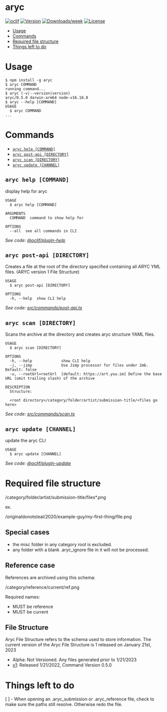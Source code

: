 aryc
====



[![oclif](https://img.shields.io/badge/cli-oclif-brightgreen.svg)](https://oclif.io)
[![Version](https://img.shields.io/npm/v/aryc.svg)](https://npmjs.org/package/aryc)
[![Downloads/week](https://img.shields.io/npm/dw/aryc.svg)](https://npmjs.org/package/aryc)
[![License](https://img.shields.io/npm/l/aryc.svg)](https://github.com/shishome/aryc/blob/master/package.json)

<!-- toc -->
* [Usage](#usage)
* [Commands](#commands)
* [Required file structure](#required-file-structure)
* [Things left to do](#things-left-to-do)
<!-- tocstop -->
# Usage
<!-- usage -->
```sh-session
$ npm install -g aryc
$ aryc COMMAND
running command...
$ aryc (-v|--version|version)
aryc/0.5.0 darwin-arm64 node-v16.18.0
$ aryc --help [COMMAND]
USAGE
  $ aryc COMMAND
...
```
<!-- usagestop -->
# Commands
<!-- commands -->
* [`aryc help [COMMAND]`](#aryc-help-command)
* [`aryc post-api [DIRECTORY]`](#aryc-post-api-directory)
* [`aryc scan [DIRECTORY]`](#aryc-scan-directory)
* [`aryc update [CHANNEL]`](#aryc-update-channel)

## `aryc help [COMMAND]`

display help for aryc

```
USAGE
  $ aryc help [COMMAND]

ARGUMENTS
  COMMAND  command to show help for

OPTIONS
  --all  see all commands in CLI
```

_See code: [@oclif/plugin-help](https://github.com/oclif/plugin-help/blob/v3.2.2/src/commands/help.ts)_

## `aryc post-api [DIRECTORY]`

Creates a file at the root of the directory specified containing all ARYC YML files. (ARYC version 1 File Structure)

```
USAGE
  $ aryc post-api [DIRECTORY]

OPTIONS
  -h, --help  show CLI help
```

_See code: [src/commands/post-api.ts](https://github.com/shishome/aryc/blob/v0.5.0/src/commands/post-api.ts)_

## `aryc scan [DIRECTORY]`

Scans the archive at the directory and creates aryc structure YAML files.

```
USAGE
  $ aryc scan [DIRECTORY]

OPTIONS
  -h, --help             show CLI help
  -j, --jimp             Use Jimp processor for files under 2mb. Default: false
  -u, --rootUrl=rootUrl  [default: https://art.yuu.im] Define the base URL (omit trailing slash) of the archive

DESCRIPTION
  Structure:

  <root directory>/category/folder/artist/submission-title/<files go here>
```

_See code: [src/commands/scan.ts](https://github.com/shishome/aryc/blob/v0.5.0/src/commands/scan.ts)_

## `aryc update [CHANNEL]`

update the aryc CLI

```
USAGE
  $ aryc update [CHANNEL]
```

_See code: [@oclif/plugin-update](https://github.com/oclif/plugin-update/blob/v1.3.10/src/commands/update.ts)_
<!-- commandsstop -->

# Required file structure

/category/folder/artist/submission-title/files*.png

ex.

/originaldonotsteal/2020/example-guy/my-first-thing/file.png

## Special cases

* the misc folder in any category root is excluded.
* any folder with a blank .aryc_ignore file in it will not be processed.

## Reference case

References are archived using this schema:

/category/reference/current/ref.png

Required names:
* MUST be reference
* MUST be current

## File Structure

Aryc File Structure refers to the schema used to store information. The current version of the Aryc File Structure is 1 released on January 21st, 2023

* Alpha: Not Versioned. Any files generated prior to 1/21/2023
* [v1](v1.md): Released 1/21/2022, Command Version 0.5.0 

# Things left to do
[ ] - When opening an .aryc_submission or .aryc_reference file, check to make sure the paths still resolve. Otherwise redo the file.
